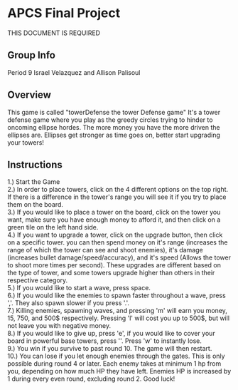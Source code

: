 # APCS Final Project
THIS DOCUMENT IS REQUIRED
## Group Info
Period 9 Israel Velazquez and Allison Palisoul
## Overview
This game is called "towerDefense the tower Defense game" It's a tower defense game where you play as the greedy circles trying to hinder to oncoming ellipse hordes. The more money you have the more driven the ellipses are. Ellipses get stronger as time goes on, better start upgrading your towers!
## Instructions
1.) Start the Game <br/>
2.) In order to place towers, click on the 4 different options on the top right. If there is a difference in the tower's range you will see it if you try to place them on the board.<br/>
3.) If you would like to place a tower on the board, click on the tower you want, make sure you have enough money to afford it, and then click on a green tile on the left hand side.<br/>
4.) If you want to upgrade a tower, click on the upgrade button, then click on a specific tower. you can then spend money on it's range (increases the range of which the tower can see and shoot enemies), it's damage (increases bullet damage/speed/accuracy), and it's speed (Allows the tower to shoot more times per second). These upgrades are different based on the type of tower, and some towers upgrade higher than others in their respective category.<br/>
5.) If you would like to start a wave, press space.<br/>
6.) If you would like the enemies to spawn faster throughout a wave, press ','. They also spawn slower if you press '.'.<br/>
7.) Killing enemies, spawning waves, and pressing 'm' will earn you money, 15, 750, and 500$ respectively. Pressing 'l' will cost you up to 500$, but will not leave you with negative money.<br/>
8.) If you would like to give up, press 'e', if you would like to cover your board in powerful base towers, press '\'. Press 'w' to instantly lose.<br/>
9.) You win if you survive to past round 10. The game will then restart.<br/>
10.) You can lose if you let enough enemies through the gates. This is only possible during round 4 or later. Each enemy takes at minimum 1 hp from you, depending on how much HP they have left. Enemies HP is increased by 1 during every even round, excluding round 2. Good luck!
